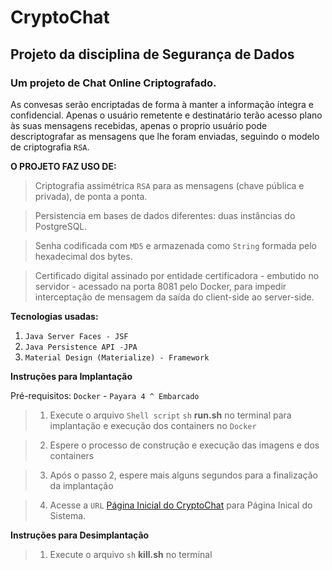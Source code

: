 # CryptoChat
## Projeto da disciplina de Segurança de Dados

### Um projeto de Chat Online Criptografado. 

As convesas serão encriptadas de forma à manter a informação íntegra e confidencial. Apenas o usuário remetente e destinatário terão acesso plano às suas mensagens recebidas, apenas o proprio usuário pode descriptografar as mensagens que lhe foram enviadas, seguindo o modelo de criptografia ``RSA``.

**O PROJETO FAZ USO DE:**
> Criptografia assimétrica ``RSA`` para as mensagens (chave pública e privada), de ponta a ponta.

> Persistencia em bases de dados diferentes: duas instâncias do PostgreSQL.

> Senha codificada com ``MD5`` e armazenada como ``String`` formada pelo hexadecimal dos bytes.

> Certificado digital assinado por entidade certificadora - embutido no servidor - acessado na porta 8081 pelo Docker, para impedir interceptação de mensagem da saída do client-side ao server-side. 

**Tecnologias usadas:**

1. ``Java Server Faces - JSF``
2. ``Java Persistence API -JPA``
3. ``Material Design (Materialize) - Framework``

**Instruções para Implantação** 

Pré-requisitos: ``Docker`` - ``Payara 4 ^ Embarcado``

> 1. Execute o arquivo ``Shell script`` ``sh`` **run.sh** no terminal para implantação e execução dos containers no ``Docker``

> 2. Espere o processo de construção e execução das imagens e dos containers

> 3. Após o passo 2, espere mais alguns segundos para a finalização da implantação

> 4. Acesse a ``URL`` [Página Inicial do CryptoChat](http://localhost:8081/cryptochat/index.xhtml) para Página Inical do Sistema. 

**Instruções para Desimplantação** 

> 1. Execute o arquivo ``sh`` **kill.sh** no terminal



